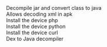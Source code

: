 
<group>
<action warning="Do you want to download it?" auto-off="true" reload="true" visible="[ -e $MODULE_PATH/javaclass ] &amp;&amp; echo 0 || echo 1">
<title>Convert class</title>
<desc>Decompile jar and convert class to java</desc>
<summary sh="echo Download"/>
<script>
wget -q https://github.com/kakathic/Tool-Terminal/raw/master/Module/javaclass.zip2 -O $TMPDIR/modun.zip 2>/dev/null
unzip -oq $TMPDIR/modun.zip -d $START_DIR/data/module
rm -fr $TMPDIR/modun.zip
</script>
</action>
</group>

<group>
<action warning="Do you want to download it?" auto-off="true" reload="true" visible="[ -e $MODULE_PATH/AXMLPrinter2 ] &amp;&amp; echo 0 || echo 1">
<title>AXMLPrinter</title>
<desc>Allows decoding xml in apk</desc>
<summary sh="echo Download"/>
<script>
wget -q https://github.com/kakathic/Tool-Terminal/raw/master/Module/AXMLPrinter2.zip2 -O $TMPDIR/modun.zip 2>/dev/null
unzip -oq $TMPDIR/modun.zip -d $START_DIR/data/module
rm -fr $TMPDIR/modun.zip
</script>
</action>
</group>

<group>
<action warning="You want to install the module ?" auto-off="true" reload="true" visible="[ -e $MODULE_PATH/phptest ] &amp;&amp; echo 0 || echo 1">
<title>PHP</title>
<desc>Install the device php</desc>
<summary sh="echo Download"/>
<script>
echo "Downloading..."
wget -q https://github.com/kakathic/Tool-Terminal/releases/download/php1.0/phptest-$CPU.zip -O $TMPDIR/modun.zip 2>/dev/null
unzip -oq $TMPDIR/modun.zip -d $MODULE_PATH
rm -fr $TMPDIR/modun.zip
echo
echo "Installing..."
tar -xJf $MODULE_PATH/phptest/php-$CPU -C $START_DIR/kr-script 2>/dev/null
</script>
</action>
</group>


<group>
<action warning="You want to install the module ?" auto-off="true" reload="true" visible="[ -e $MODULE_PATH/python ] &amp;&amp; echo 0 || echo 1">
<title>Python</title>
<desc>Install the device python</desc>
<summary sh="echo Download"/>
<script>
echo "Downloading..."
wget -q https://github.com/kakathic/Tool-Terminal/raw/master/Module/python-$CPU.zip2 -O $TMPDIR/modun.zip 2>/dev/null
unzip -oq $TMPDIR/modun.zip -d $MODULE_PATH
rm -fr $TMPDIR/modun.zip
echo
echo "Installing..."
tar -xJf $MODULE_PATH/python/python-$CPU -C $START_DIR/kr-script 2>/dev/null
</script>
</action>
</group>

<group>
<action warning="You want to install the module ?" auto-off="true" reload="true" visible="[ -e $MODULE_PATH/curl ] &amp;&amp; echo 0 || echo 1">
<title>Curl</title>
<desc>Install the device curl</desc>
<summary sh="echo Download"/>
<script>
echo "Downloading..."
wget -q https://github.com/kakathic/Tool-Terminal/raw/master/Module/curl.zip2 -O $TMPDIR/modun.zip 2>/dev/null
unzip -oq $TMPDIR/modun.zip -d $MODULE_PATH
rm -fr $TMPDIR/modun.zip
</script>
</action>
</group>


<group>
<action warning="You want to install the module ?" auto-off="true" reload="true" visible="[ -e $MODULE_PATH/jadxxx ] &amp;&amp; echo 0 || echo 1">
<title>Jadx</title>
<desc>Dex to Java decompiler</desc>
<summary sh="echo Download"/>
<script>
echo "Downloading..."
wget -q https://github.com/kakathic/Tool-Terminal/raw/master/Module/jadxxx.zip2 -O $TMPDIR/modun.zip 2>/dev/null
unzip -oq $TMPDIR/modun.zip -d $MODULE_PATH
rm -fr $TMPDIR/modun.zip
</script>
</action>
</group>

